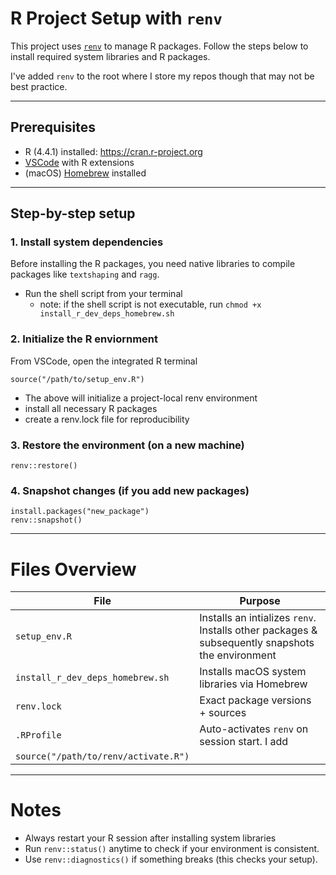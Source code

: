 # R Project Setup with `renv`
This project uses [`renv`](https://rstudio.github.io/renv/) to manage R packages.
Follow the steps below to install required system libraries and R packages.

I've added `renv` to the root where I store my repos though that may not be best practice.

---

## Prerequisites
- R (4.4.1) installed: https://cran.r-project.org
- [VSCode](https://code.visualstudio.com/) with R extensions
- (macOS) [Homebrew](https://brew.sh) installed

---

## Step-by-step setup
### 1. Install system dependencies
Before installing the R packages, you need native libraries to compile packages 
like `textshaping` and `ragg`.

- Run the shell script from your terminal
    - note: if the shell script is not executable, run `chmod +x install_r_dev_deps_homebrew.sh`

### 2. Initialize the R enviornment
From VSCode, open the integrated R terminal
```
source("/path/to/setup_env.R")
```
- The above will initialize a project-local renv environment
- install all necessary R packages
- create a renv.lock file for reproducibility

### 3. Restore the environment (on a new machine)
```renv::restore()```

### 4. Snapshot changes (if you add new packages)
```
install.packages("new_package")
renv::snapshot()
```

---

# Files Overview

| File | Purpose|
|------|--------|
|`setup_env.R`| Installs an intializes `renv`. Installs other packages & subsequently snapshots the environment|
|`install_r_dev_deps_homebrew.sh`|Installs macOS system libraries via Homebrew|
|`renv.lock`|Exact package versions + sources|
|`.RProfile`|Auto-activates `renv` on session start. I add
`source("/path/to/renv/activate.R")`|


---

# Notes
- Always restart your R session after installing system libraries
- Run `renv::status()` anytime to check if your environment is consistent.
- Use `renv::diagnostics()` if something breaks (this checks your setup).
